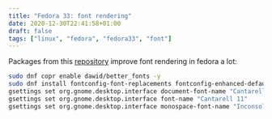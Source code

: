 ```yaml
---
title: "Fedora 33: font rendering"
date: 2020-12-30T22:41:58+01:00
draft: false
tags: ["linux", "fedora", "fedora33", "font"]
---
```


Packages from this [repository](https://copr.fedorainfracloud.org/coprs/dawid/better_fonts/) improve font rendering in fedora a lot:
```bash
sudo dnf copr enable dawid/better_fonts -y
sudo dnf install fontconfig-font-replacements fontconfig-enhanced-defaults levien-inconsolata-fonts -y
gsettings set org.gnome.desktop.interface document-font-name "Cantarell 11"
gsettings set org.gnome.desktop.interface font-name "Cantarell 11"
gsettings set org.gnome.desktop.interface monospace-font-name "Inconsolata 13"
``` 
